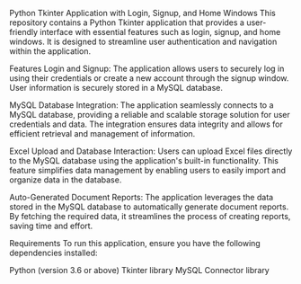 Python Tkinter Application with Login, Signup, and Home Windows
This repository contains a Python Tkinter application that provides a user-friendly interface with essential features such as login, signup, and home windows. It is designed to streamline user authentication and navigation within the application.

Features
Login and Signup: The application allows users to securely log in using their credentials or create a new account through the signup window. User information is securely stored in a MySQL database.

MySQL Database Integration: The application seamlessly connects to a MySQL database, providing a reliable and scalable storage solution for user credentials and data. The integration ensures data integrity and allows for efficient retrieval and management of information.

Excel Upload and Database Interaction: Users can upload Excel files directly to the MySQL database using the application's built-in functionality. This feature simplifies data management by enabling users to easily import and organize data in the database.

Auto-Generated Document Reports: The application leverages the data stored in the MySQL database to automatically generate document reports. By fetching the required data, it streamlines the process of creating reports, saving time and effort.

Requirements
To run this application, ensure you have the following dependencies installed:

Python (version 3.6 or above)
Tkinter library
MySQL Connector library
